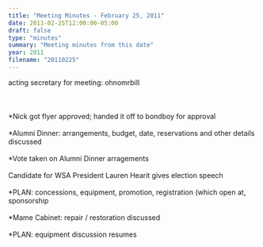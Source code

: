 ```yaml
---
title: "Meeting Minutes - February 25, 2011"
date: 2011-02-25T12:00:00-05:00
draft: false
type: "minutes"
summary: "Meeting minutes from this date"
year: 2011
filename: "20110225"
---
```


acting secretary for meeting: ohnomrbill<br />
<br />
<br />
<br />
*Nick got flyer approved; handed it off to bondboy for approval<br />
<br />
*Alumni Dinner: arrangements, budget, date, reservations and other details discussed<br />
<br />
*Vote taken on Alumni Dinner arragements<br />
<br />
Candidate for WSA President Lauren Hearit gives election speech<br />
<br />
*PLAN: concessions, equipment, promotion, registration (which open at, sponsorship<br />
<br />
*Mame Cabinet: repair / restoration discussed<br />
<br />
*PLAN: equipment discussion resumes<br />
